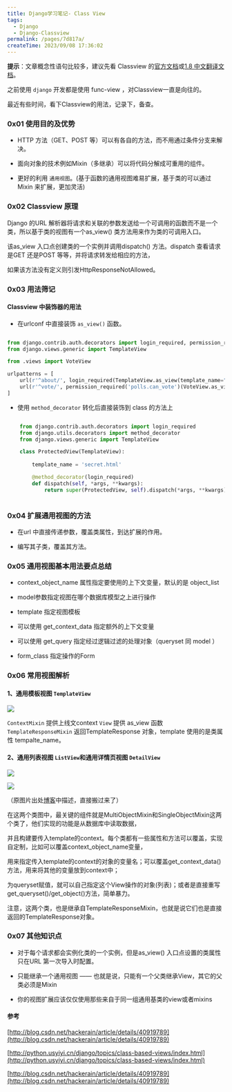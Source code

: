 ```yaml
---
title: Django学习笔记- Class View
tags:
  - Django
  - Django-Classview
permalink: /pages/7d817a/
createTime: 2023/09/08 17:36:02
---
```



**提示**：文章概念性语句比较多，建议先看 Classview 的[官方文档](https://docs.djangoproject.com/en/1.9/topics/class-based-views/)或[1.8 中文翻译文档](http://python.usyiyi.cn/django_182/topics/class-based-views/index.html)。

之前使用 `django` 开发都是使用 func-view ，对Classview一直是向往的。

最近有些时间，看下Classview的用法，记录下，备查。


### 0x01 使用目的及优势

- HTTP 方法（GET、POST 等）可以有各自的方法，而不用通过条件分支来解决。

- 面向对象的技术例如Mixin（多继承）可以将代码分解成可重用的组件。

- 更好的利用 `通用视图`。(基于函数的通用视图难易扩展，基于类的可以通过 Mixin 来扩展，更加灵活)

### 0x02 Classview 原理

Django 的URL 解析器将请求和关联的参数发送给一个可调用的函数而不是一个类，所以基于类的视图有一个as_view() 类方法用来作为类的可调用入口。

该as_view 入口点创建类的一个实例并调用dispatch() 方法。dispatch 查看请求是GET 还是POST 等等，并将请求转发给相应的方法，

如果该方法没有定义则引发HttpResponseNotAllowed。

### 0x03 用法筛记 

#### Classview 中装饰器的用法

- 在urlconf 中直接装饰 `as_view()` 函数。

```python

from django.contrib.auth.decorators import login_required, permission_required
from django.views.generic import TemplateView

from .views import VoteView

urlpatterns = [
    url(r'^about/', login_required(TemplateView.as_view(template_name="secret.html"))),
    url(r'^vote/', permission_required('polls.can_vote')(VoteView.as_view())),
]

```

- 使用 `method_decorator` 转化后直接装饰到 class 的方法上 

```python

    from django.contrib.auth.decorators import login_required
    from django.utils.decorators import method_decorator
    from django.views.generic import TemplateView

    class ProtectedView(TemplateView):
    
        template_name = 'secret.html'

        @method_decorator(login_required)
        def dispatch(self, *args, **kwargs):
            return super(ProtectedView, self).dispatch(*args, **kwargs)
            
```
  
### 0x04 扩展通用视图的方法

- 在url 中直接传递参数，覆盖类属性，到达扩展的作用。

- 编写其子类，覆盖其方法。


### 0x05 通用视图基本用法要点总结

- context_object_name 属性指定要使用的上下文变量，默认的是 object_list 

- model参数指定视图在哪个数据库模型之上进行操作

- template 指定视图模板 

- 可以使用 get_context_data 指定额外的上下文变量 

- 可以使用 get_query 指定经过逻辑过滤的处理对象（queryset 同 model ）

- form_class 指定操作的Form

 
### 0x06 常用视图解析

#### 1、通用模板视图 `TemplateView`
 
 ![][1]

`ContextMixin` 提供上线文context 
`View` 提供 as_view 函数
`TemplateResponseMixin` 返回TemplateResponse 对象，template 使用的是类属性 tempalte_name。

#### 2、通用列表视图 `ListView`和通用详情页视图 `DetailView`

![][2]


![][3]

（原图片出处[博客](http://blog.csdn.net/hackerain/article/details/40919789)中描述，直接搬过来了）

在这两个类图中，最关键的组件就是MultiObjectMixin和SingleObjectMixin这两个类了，他们实现的功能是从数据库中读取数据，

并且构建要传入template的context。每个类都有一些属性和方法可以覆盖，实现自定制，比如可以覆盖context_object_name变量，

用来指定传入template的context的对象的变量名；可以覆盖get_context_data()方法，用来将其他的变量放到context中；

为queryset赋值，就可以自己指定这个View操作的对象(列表)；或者是直接重写get_queryset()/get_object()方法，简单暴力。

注意，这两个类，也是继承自TemplateResponseMixin，也就是说它们也是直接返回的TemplateResponse对象。





### 0x07 其他知识点

- 对于每个请求都会实例化类的一个实例，但是as_view() 入口点设置的类属性只在URL 第一次导入时配置。

- 只能继承一个通用视图 —— 也就是说，只能有一个父类继承View，其它的父类必须是Mixin

- 你的视图扩展应该仅仅使用那些来自于同一组通用基类的view或者mixins


#### 参考

[http://blog.csdn.net/hackerain/article/details/40919789](http://blog.csdn.net/hackerain/article/details/40919789) 

[http://python.usyiyi.cn/django/topics/class-based-views/index.html](http://python.usyiyi.cn/django/topics/class-based-views/index.html)

[http://blog.csdn.net/hackerain/article/details/40919789](http://blog.csdn.net/hackerain/article/details/40919789)


[1]:/imgs/TemplateView.png
[2]:/imgs/ListView.png
[3]:/imgs/DetailView.png
